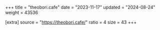 +++
title = "theobori.cafe"
date = "2023-11-17"
updated = "2024-08-24"
weight = 43536

[extra]
source = "https://theobori.cafe/"
ratio = 4
size = 43
+++
